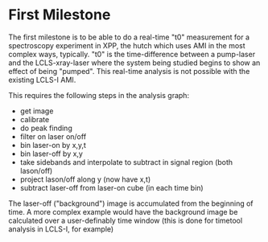 
# First Milestone

The first milestone is to be able to do a real-time "t0" measurement
for a spectroscopy experiment in XPP, the hutch which uses AMI in the
most complex ways, typically.  "t0" is the time-difference between a
pump-laser and the LCLS-xray-laser where the system being studied
begins to show an effect of being "pumped".  This real-time analysis
is not possible with the existing LCLS-I AMI.

This requires the following steps in the analysis graph:

* get image
* calibrate
* do peak finding
* filter on laser on/off
* bin laser-on by x,y,t
* bin laser-off by x,y
* take sidebands and interpolate to subtract in signal region (both lason/off)
* project lason/off along y (now have x,t)
* subtract laser-off from laser-on cube (in each time bin)

The laser-off ("background") image is accumulated from the beginning of time.
A more complex example would have the background image be calculated over
a user-definably time window (this is done for timetool analysis in LCLS-I,
for example)
